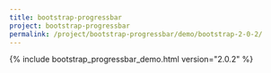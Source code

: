 ```yaml
---
title: bootstrap-progressbar
project: bootstrap-progressbar
permalink: /project/bootstrap-progressbar/demo/bootstrap-2-0-2/
---
```


{% include bootstrap_progressbar_demo.html version="2.0.2" %}
